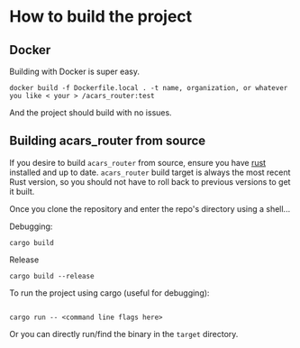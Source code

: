 # How to build the project

## Docker

Building with Docker is super easy.

```shell
docker build -f Dockerfile.local . -t name, organization, or whatever you like < your > /acars_router:test
```

And the project should build with no issues.

## Building acars_router from source

If you desire to build `acars_router` from source, ensure you have [rust](https://www.rust-lang.org/tools/install) installed and up to date. `acars_router` build target is always the most recent Rust version, so you should not have to roll back to previous versions to get it built.

Once you clone the repository and enter the repo's directory using a shell...

Debugging:

```shell
cargo build
```

Release

```shell
cargo build --release
```

To run the project using cargo (useful for debugging):

```shell

cargo run -- <command line flags here>
```

Or you can directly run/find the binary in the `target` directory.
